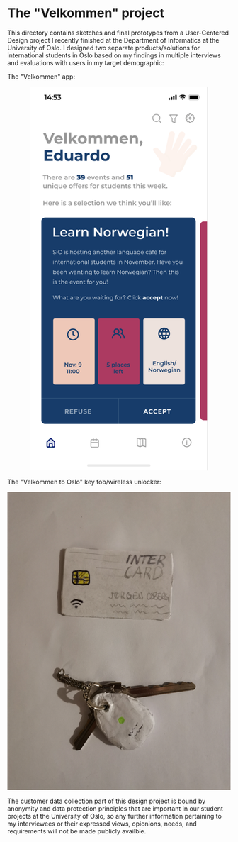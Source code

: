 # The "Velkommen" project

This directory contains sketches and final prototypes from a User-Centered Design project I recently finished at the Department of Informatics at the University of Oslo. I designed two separate products/solutions for international students in Oslo based on my findings in multiple interviews and evaluations with users in my target demographic:

The "Velkommen" app:
<p align="center">
  <img src="figma_prototype/prototype_2_homepage.png" alt="Homepage of the 'Velkommen' app" width=400 height=auto/>
</p>


The "Velkommen to Oslo" key fob/wireless unlocker:
<p align="center">
  <img src="physical_prototypes/Begge prototyper forside.jpg" alt="Front of both physical prototypes"/>
 </p>


The customer data collection part of this design project is bound by anonymity and data protection principles that are important in our student projects at the University of Oslo, so any further information pertaining to my interviewees or their expressed views, opionions, needs, and requirements will not be made publicly availble.


